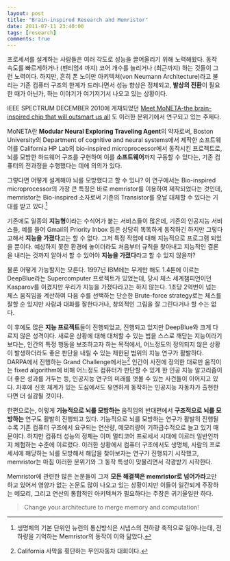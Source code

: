 ```yaml
---
layout: post
title: "Brain-inspired Research and Memristor"
date: 2011-07-11 23:40:00
tags: [research]
comments: true
---
```


프로세서를 설계하는 사람들은 여러 각도로 성능을 끌어올리기 위해 노력해왔다. 동작 속도를 빠르게하거나 (펜티엄4 까지) 코어 개수를 늘리거나 (최근까지) 하는 것들이 그런 노력이다. 하지만, 흔히 폰 노이만 아키텍쳐(von Neumann Architecture)라고 불리는 기존 컴퓨터 구조의 한계가 드러나면서 성능 향상은 정체되고, **발상의 전환**이 필요한 때가 아닌가, 하는 이야기가 여기저기서 나오고 있는 상황이다.


IEEE SPECTRUM DECEMBER 2010에 게재되었던 [Meet MoNETA-the brain-inspired chip that will outsmart us all](https://cs.uwaterloo.ca/~brecht/courses/854-Emerging-2014/readings/memristors/The_brain_of_new_machine.pdf) 도 이러한 분위기에서 연구되고 있는 주제다.


MoNETA란 **Modular Neural Exploring Traveling Agent**의 약자로써, Boston University의 Department of cognitive and neural systems에서 제작한 소프트웨어를 California HP Lab의 bio-inspired microprocessor에서 동작시킨 프로젝트로, 뇌를 모방한 하드웨어 구조를 구현하여 이를 **소프트웨어**까지 구동할 수 있다는, 기존 컴퓨터의 전과정을 수행했다는 데에 의의가 있다.


그렇다면 어떻게 설계해야 뇌를 모방했다고 할 수 있나? 이 연구에서는 Bio-inspired microprocessor의 가장 큰 특징은 바로 memristor를 이용하여 제작되었다는 것인데, memristor는 Bio-inspired 소자로써 기존의 Transistor를 훗날 대체할 수 있다는 기대를 받고 있다.[^1]


기존에도 일종의 **지능형**이라는 수식어가 붙는 서비스들이 많은데, 기존의 인공지능 서비스들, 예를 들어 Gmail의 Priority Inbox 등은 상당히 똑똑하게 동작하긴 하지만 그렇다고해서 **지능을 가졌다**고는 할 수 없다. 그저 특정 작업에 대해 지능적으로 프로그램 되었을 뿐이다. 예상하지 못한 환경에 놓이더라도 처음부터 규칙을 찾아내고 지능적인 결론을 내리는 것까지 알아서 할 수 있어야 **지능을 가졌다**라고 할 수 있지 않을까?


물론 어떻게 가능할지는 모른다. 1997년 IBM에는 무게만 해도 1.4톤에 이르는 DeepBlue라는 Supercomputer 프로젝트가 있었는데, 당시 체스 세계챔피언이던 Kasparov를 이겼지만 우리가 지능을 가졌다라고는 하지 않는다. 1초당 2억번이 넘는 체스 움직임을 계산하여 다음 수를 선택하는 단순한 Brute-force strategy로는 체스를 잘할 순 있지만 사람과 대화를 잘한다거나, 창의적인 그림을 잘 그린다거나 할 수는 없다.


이 후에도 많은 **지능 프로젝트**들이 진행되었고, 진행되고 있지만 DeepBlue와 크게 다르지 않은 성격이다. 새로운 상황에 대해 대처할 수 있는 법을 스스로 깨닫는 지능이라기보다는, 인간의 특정 행동을 보조하고자 하는 목적에서, 어느정도의 정의되지 않은 상황이 발생하더라도 좋은 판단을 내릴 수 있는 제한된 범위의 지능 연구가 활발하다.
DARPA에서 진행하는 Grand Challenge에서는[^2] 인간이 사전에 정의한 대로만 움직이는 fixed algorithm에 비해 어느정도 컴퓨터가 판단할 수 있게 한 인공 지능 알고리즘이 더 좋은 성과를 거두는 등, 인공지능 연구의 미래를 엿볼 수 있는 사건들이 이어지고 있다. 차후에 신호 체계가 있는 도심에서도 유연하게 동작하는 인공지능 자동차가 출현한다면 더 실감될 것이다.


한편으로는, 이렇게 **기능적으로 뇌를 모방하는** 움직임의 반대편에서 **구조적으로 뇌를 모방하는** 연구도 활발히 진행되고 있다. 기능적으로 뇌를 모방하는 연구가 활발히 진행될 수록 기존 컴퓨터 구조에서 요구되는 연산량, 메모리량이 기하급수적으로 늘고 있기 때문이다. 하지만 컴퓨터 성능의 정체는 이미 멀티코어 프로세서 시대에 이르러 일반인까지 체험하는 수준에 이르렀다. 이러한 상황에서 컴퓨터 구조에서도 생명체, 사람의 프로세서에 해당하는 뇌를 모방해서 해답을 찾아보자는 연구가 진행되기 시작했고, memristor는 마침 이러한 분위기와 그 동작 특성이 맞물리면서 각광받기 시작한다.


Memristor에 관련한 많은 논문들이 그저 **모든 해결책은 memristor로 넘어가라**고만 하고 있어서 영양가 없는 논문도 많이 나오고 있는 상황이지만 이들이 일간되게 주장하는 메모리, 그리고 연산의 통합적인 아키텍쳐가 필요하다는 주장은 귀기울일만 하다.

> Change your architecture to merge memory and computation!


[^1]: 생명체의 기본 단위인 뉴런의 통신방식은 시냅스의 전하량 축적으로 일어나는데, 전하량을 기억하는 Memristor의 동작이 이와 닮았다.
[^2]: California 사막을 횡단하는 무인자동차 대회이다.
